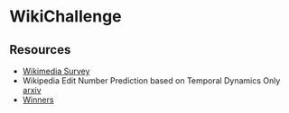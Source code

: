 # WikiChallenge

## Resources
- [Wikimedia Survey](https://strategy.wikimedia.org/wiki/March_2011_Update)
- Wikipedia Edit Number Prediction based on Temporal Dynamics Only [arxiv](https://arxiv.org/pdf/1110.5051.pdf)
- [Winners](https://dumps.wikimedia.org/other/wikichallenge/)
